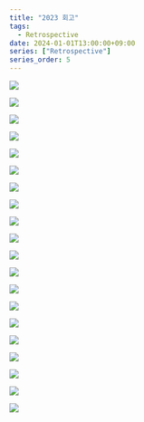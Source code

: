```yaml
---
title: "2023 회고"
tags:
  - Retrospective
date: 2024-01-01T13:00:00+09:00
series: ["Retrospective"]
series_order: 5
---
```


![](https://raw.githubusercontent.com/GRuuuuu/hololy-img-repo/main/2024/2024-01-01-2023.md/0.png)  

![](https://raw.githubusercontent.com/GRuuuuu/hololy-img-repo/main/2024/2024-01-01-2023.md/1.png)

![](https://raw.githubusercontent.com/GRuuuuu/hololy-img-repo/main/2024/2024-01-01-2023.md/2.png)

![](https://raw.githubusercontent.com/GRuuuuu/hololy-img-repo/main/2024/2024-01-01-2023.md/3.png)

![](https://raw.githubusercontent.com/GRuuuuu/hololy-img-repo/main/2024/2024-01-01-2023.md/4.png)

![](https://raw.githubusercontent.com/GRuuuuu/hololy-img-repo/main/2024/2024-01-01-2023.md/5.png)

![](https://raw.githubusercontent.com/GRuuuuu/hololy-img-repo/main/2024/2024-01-01-2023.md/6.png)

![](https://raw.githubusercontent.com/GRuuuuu/hololy-img-repo/main/2024/2024-01-01-2023.md/7.png)

![](https://raw.githubusercontent.com/GRuuuuu/hololy-img-repo/main/2024/2024-01-01-2023.md/8.png)

![](https://raw.githubusercontent.com/GRuuuuu/hololy-img-repo/main/2024/2024-01-01-2023.md/9.png)

![](https://raw.githubusercontent.com/GRuuuuu/hololy-img-repo/main/2024/2024-01-01-2023.md/10.png)

![](https://raw.githubusercontent.com/GRuuuuu/hololy-img-repo/main/2024/2024-01-01-2023.md/11.png)

![](https://raw.githubusercontent.com/GRuuuuu/hololy-img-repo/main/2024/2024-01-01-2023.md/12.png)

![](https://raw.githubusercontent.com/GRuuuuu/hololy-img-repo/main/2024/2024-01-01-2023.md/13.png)

![](https://raw.githubusercontent.com/GRuuuuu/hololy-img-repo/main/2024/2024-01-01-2023.md/14.png)

![](https://raw.githubusercontent.com/GRuuuuu/hololy-img-repo/main/2024/2024-01-01-2023.md/15.png)

![](https://raw.githubusercontent.com/GRuuuuu/hololy-img-repo/main/2024/2024-01-01-2023.md/16.png)

![](https://raw.githubusercontent.com/GRuuuuu/hololy-img-repo/main/2024/2024-01-01-2023.md/17.png)

![](https://raw.githubusercontent.com/GRuuuuu/hololy-img-repo/main/2024/2024-01-01-2023.md/18.png)

![](https://raw.githubusercontent.com/GRuuuuu/hololy-img-repo/main/2024/2024-01-01-2023.md/19.png)